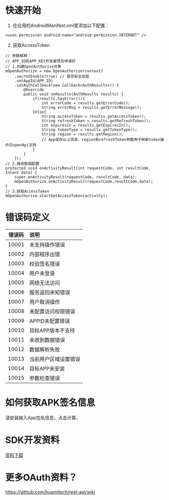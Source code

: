 快速开始
===
1) 在应用的AndroidManifest.xml里添加以下配置：

```
<uses-permission android:name="android.permission.INTERNET" />
```

2) 获取AccessToken

```
// 参数解释：
// APP_ID和APP_KEY开发者预先申请好
// 1.创建OpenAuthorize对象
mOpenAuthorize = new OpenAuthorize(context)
    .secretEnable(true) // 是否安全加密
    .setAppId(APP_ID)
    .setAuthCallback(new Callback<AuthResults>() {
        @Override
        public void onResults(AuthResults results) {
            if(results.hasError()){
                int errorCode = results.getErrorCode();
                String errorMsg = results.getErrorMessage();
            }else{
                String accessToken = results.getAccessToken();
                String refreshToken = results.getRefreshToken();
                int expiresIn = results.getExpiresIn();
                String tokenType = results.getTokenType();
                String region = results.getRegion();
                // App保存以上信息，region和refreshToken参数用于刷新token操作见openApi文档
            }
        }
    });
// 2.接收数据配置
protected void onActivityResult(int requestCode, int resultCode, Intent data) {
    super.onActivityResult(requestCode, resultCode, data);
    mOpenAuthorize.onActivityResult(requestCode,resultCode,data);
}
// 3.获取AccessToken
mOpenAuthorize.startGetAccessToken(activity);
```

错误码定义
===
| 错误码 | 说明 | 
| :---: | :---- | 
| 10001 | 未支持操作错误        |
| 10002 | 内部程序出错          | 
| 10003 | 校验签名错误          | 
| 10004 | 用户未登录            | 
| 10005 | 网络无法访问          | 
| 10006 | 服务返回未知错误      | 
| 10007 | 用户取消操作          | 
| 10008 | 未配置访问权限错误    | 
| 10009 | APPID未配置错误       | 
| 10010 | 目标APP版本不支持     | 
| 10011 | 未收到数据错误        | 
| 10012 | 数据解析失败          | 
| 10013 | 当前用户区域设置错误  | 
| 10014 | 目标APP未安装         | 
| 10015 | 参数检查错误         | 


如何获取APK签名信息
===
请安装输入App包名信息，点击计算。

SDK开发资料
===
[资料下载](https://github.com/liutz/oauth-Android-sdk)

更多OAuth资料？
===
https://github.com/huamitech/rest-api/wiki